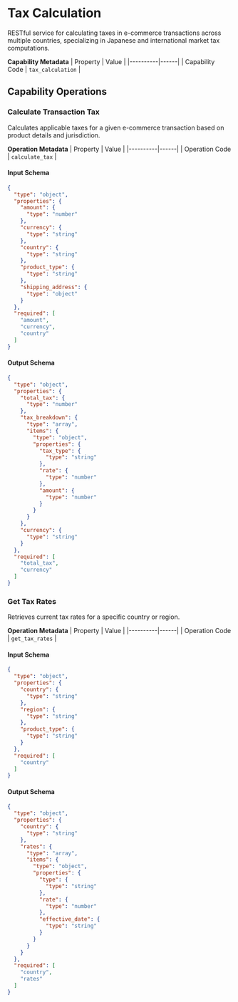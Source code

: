# Tax Calculation
RESTful service for calculating taxes in e-commerce transactions across multiple countries, specializing in Japanese and international market tax computations.

**Capability Metadata**
| Property | Value |
|----------|------|
| Capability Code | `tax_calculation` |

## Capability Operations

### Calculate Transaction Tax
Calculates applicable taxes for a given e-commerce transaction based on product details and jurisdiction.

**Operation Metadata**
| Property | Value |
|----------|------|
| Operation Code | `calculate_tax` |

#### Input Schema
```json operation input schema
{
  "type": "object",
  "properties": {
    "amount": {
      "type": "number"
    },
    "currency": {
      "type": "string"
    },
    "country": {
      "type": "string"
    },
    "product_type": {
      "type": "string"
    },
    "shipping_address": {
      "type": "object"
    }
  },
  "required": [
    "amount",
    "currency",
    "country"
  ]
}
```

#### Output Schema
```json operation output schema
{
  "type": "object",
  "properties": {
    "total_tax": {
      "type": "number"
    },
    "tax_breakdown": {
      "type": "array",
      "items": {
        "type": "object",
        "properties": {
          "tax_type": {
            "type": "string"
          },
          "rate": {
            "type": "number"
          },
          "amount": {
            "type": "number"
          }
        }
      }
    },
    "currency": {
      "type": "string"
    }
  },
  "required": [
    "total_tax",
    "currency"
  ]
}
```
### Get Tax Rates
Retrieves current tax rates for a specific country or region.

**Operation Metadata**
| Property | Value |
|----------|------|
| Operation Code | `get_tax_rates` |

#### Input Schema
```json operation input schema
{
  "type": "object",
  "properties": {
    "country": {
      "type": "string"
    },
    "region": {
      "type": "string"
    },
    "product_type": {
      "type": "string"
    }
  },
  "required": [
    "country"
  ]
}
```

#### Output Schema
```json operation output schema
{
  "type": "object",
  "properties": {
    "country": {
      "type": "string"
    },
    "rates": {
      "type": "array",
      "items": {
        "type": "object",
        "properties": {
          "type": {
            "type": "string"
          },
          "rate": {
            "type": "number"
          },
          "effective_date": {
            "type": "string"
          }
        }
      }
    }
  },
  "required": [
    "country",
    "rates"
  ]
}
```
